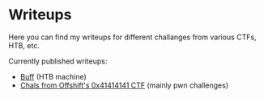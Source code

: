# Writeups

Here you can find my writeups for different challanges from various CTFs, HTB, etc.

Currently published writeups:

- [Buff](HackTheBox/Buff.md) (HTB machine)
- [Chals from Offshift's 0x41414141 CTF](Offshift%200x41414141%20CTF/README.md) (mainly pwn challenges)

